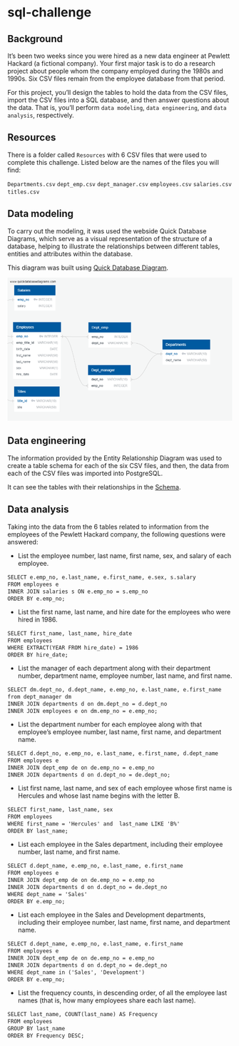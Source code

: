 # sql-challenge

## Background

It’s been two weeks since you were hired as a new data engineer at Pewlett Hackard (a fictional company). Your first major task is to do a research project about people whom the company employed during the 1980s and 1990s. Six CSV files remain from the employee database from that period.

For this project, you’ll design the tables to hold the data from the CSV files, import the CSV files into a SQL database, and then answer questions about the data. That is, you’ll perform `data modeling`, `data engineering`, and `data analysis`, respectively.

## Resources

There is a folder called `Resources` with 6 CSV files that were used to complete this challenge. Listed below are the names of the files you will find:

`Departments.csv`
`dept_emp.csv`
`dept_manager.csv`
`employees.csv`
`salaries.csv`
`titles.csv`

## Data modeling

To carry out the modeling, it was used the webside Quick Database Diagrams, which serve as a visual representation of the structure of a database, helping to illustrate the relationships between different tables, entities and attributes within the database. 

This diagram was built using [Quick Database Diagram](https://www.quickdatabasediagrams.com/).

![alt text](https://github.com/ricardodelosrios/sql-challenge/blob/main/Images/QuickDBD-Pewlett%20Hackard.png)

## Data engineering

The information provided by the Entity Relationship Diagram was used to create a table schema for each of the six CSV files, and then, the data from each of the CSV files was imported into PostgreSQL.

It can see the tables with their relationships in the [Schema](https://github.com/ricardodelosrios/sql-challenge/blob/main/Schema%20Powlett_Hackard.sql).

## Data analysis

Taking into the data from the 6 tables related to information from the employees of the Pewlett Hackard company, the following questions were answered:

* List the employee number, last name, first name, sex, and salary of each employee.

```
SELECT e.emp_no, e.last_name, e.first_name, e.sex, s.salary
FROM employees e
INNER JOIN salaries s ON e.emp_no = s.emp_no
ORDER BY e.emp_no;
```

* List the first name, last name, and hire date for the employees who were hired in 1986.

```
SELECT first_name, last_name, hire_date
FROM employees
WHERE EXTRACT(YEAR FROM hire_date) = 1986
ORDER BY hire_date;
```
* List the manager of each department along with their department number, department name, employee number, last name, and first name.

```
SELECT dm.dept_no, d.dept_name, e.emp_no, e.last_name, e.first_name
from dept_manager dm
INNER JOIN departments d on dm.dept_no = d.dept_no
INNER JOIN employees e on dm.emp_no = e.emp_no;
```

* List the department number for each employee along with that employee’s employee number, last name, first name, and department name.

```
SELECT d.dept_no, e.emp_no, e.last_name, e.first_name, d.dept_name
FROM employees e
INNER JOIN dept_emp de on de.emp_no = e.emp_no
INNER JOIN departments d on d.dept_no = de.dept_no;
```

* List first name, last name, and sex of each employee whose first name is Hercules and whose last name begins with the letter B.

```
SELECT first_name, last_name, sex
FROM employees
WHERE first_name = 'Hercules' and  last_name LIKE 'B%' 
ORDER BY last_name;
```
* List each employee in the Sales department, including their employee number, last name, and first name.

```
SELECT d.dept_name, e.emp_no, e.last_name, e.first_name 
FROM employees e
INNER JOIN dept_emp de on de.emp_no = e.emp_no
INNER JOIN departments d on d.dept_no = de.dept_no
WHERE dept_name = 'Sales'
ORDER BY e.emp_no;
```

* List each employee in the Sales and Development departments, including their employee number, last name, first name, and department name.

```
SELECT d.dept_name, e.emp_no, e.last_name, e.first_name 
FROM employees e
INNER JOIN dept_emp de on de.emp_no = e.emp_no
INNER JOIN departments d on d.dept_no = de.dept_no
WHERE dept_name in ('Sales', 'Development')
ORDER BY e.emp_no;
```

* List the frequency counts, in descending order, of all the employee last names (that is, how many employees share each last name).

```
SELECT last_name, COUNT(last_name) AS Frequency
FROM employees
GROUP BY last_name
ORDER BY Frequency DESC;
```


